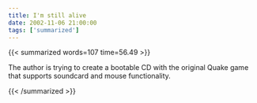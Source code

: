 ```yaml
---
title: I'm still alive
date: 2002-11-06 21:00:00
tags: ['summarized']
---
```


{{< summarized words=107 time=56.49 >}}

The author is trying to create a bootable CD with the original Quake game that supports soundcard and mouse functionality.

{{< /summarized >}}